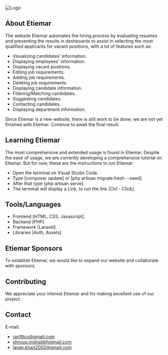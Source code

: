 ![Logo](https://github.com/Layank1224/Etiemar/assets/123119595/c800ca6d-80de-4239-b6ab-400d2fcfe6d6)

## About Etiemar 

The website Etiemar automates the hiring process by evaluating resumes and presenting the results in dashboards to assist in selecting the most qualified applicants for vacant positions, with a lot of features such as: 

- Visualizing candidates' information.
- Displaying employees' information. 
- Displaying vacant positions.
- Editing job requirements.
- Adding job requirements.
- Deleting job requirements.
- Displaying candidate information.
- Filtering/Matching candidates.
- Suggesting candidates.
- Contacting candidates.
- Displaying department information.

Since Etiemar is a new website, there is still work to be done; we are not yet finished with Etiemar. Continue to await the final result.  

## Learning Etiemar

The most comprehensive and extended usage is found in Etiemar. Despite the ease of usage, we are currently developing a comprehensive tutorial on Etiemar.
But for now, these are the instructions to run Etiemar:

- Open the terminal on Visual Studio Code.
- Type [composer update] or [php artisan migrate:fresh --seed].
- After that type [php artisan serve].
- The terminal will display a Link, to run the link [Ctrl - Click].

## Tools/Languages 

- Frontend [HTML, CSS, Javascript].
- Backend [PHP].
- Framework [Laravel].
- Libraries [Auth, Assets]

## Etiemar Sponsors

To establish Etiemar, we would like to expand our website and collaborate with sponsors.

## Contributing

We appreciate your interest Etiemar and for making excellent use of our project.

## Contact

E-mail: 
- ran19co@gmail.com
- shrouq.mishal@hotmail.com
- layan.khan2002@gmail.com



